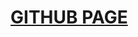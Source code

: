 <a href="https://alexm4rt1n.github.io/first-react-app-tinvio-build/index.html"><h1>GITHUB PAGE</h1></a>